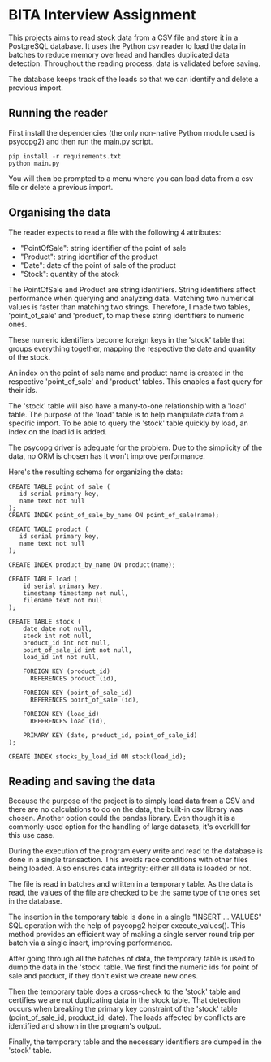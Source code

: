 # BITA Interview Assignment

This projects aims to read stock data from a CSV file
and store it in a PostgreSQL database. It uses the Python csv reader
to load the data in batches to reduce memory overhead and handles
duplicated data detection. Throughout the reading process, data is 
validated before saving.

The database keeps track of the loads so that we can identify and 
delete a previous import.

## Running the reader
First install the dependencies (the only non-native Python module used is
psycopg2) and then run the main.py script.

```commandline
pip install -r requirements.txt
python main.py 
```

You will then be prompted to a menu where you can load data from a csv file or
delete a previous import.

## Organising the data
The reader expects to read a file with the following 4 attributes:
- "PointOfSale": string identifier of the point of sale
- "Product": string identifier of the product
- "Date": date of the point of sale of the product 
- "Stock": quantity of the stock 

The PointOfSale and Product are string identifiers. String identifiers affect 
performance when querying and analyzing data. Matching two numerical values 
is faster than matching two strings. Therefore, I made two tables, 'point_of_sale' and
'product', to map these string identifiers to numeric ones. 

These numeric identifiers become foreign keys 
in the 'stock' table that groups everything together, mapping the respective the date and quantity of the stock.

An index on the point of sale name and product name is created in the respective 'point_of_sale' and 
'product' tables. This enables a fast query for their ids.

The 'stock' table will also have a many-to-one relationship with a 'load' table. The purpose of the 'load'
table is to help manipulate data from a specific import. To be able to query the 'stock' table quickly by 
load, an index on the load id is added.

The psycopg driver is adequate for the problem. Due to the simplicity of the data, no ORM is chosen has 
it won't improve performance.

Here's the resulting schema for organizing the data:
```postgresql
CREATE TABLE point_of_sale (
   id serial primary key,
   name text not null
);
CREATE INDEX point_of_sale_by_name ON point_of_sale(name);

CREATE TABLE product (
   id serial primary key,
   name text not null 
);

CREATE INDEX product_by_name ON product(name);

CREATE TABLE load (
    id serial primary key,
    timestamp timestamp not null,
    filename text not null
);

CREATE TABLE stock (
    date date not null,
    stock int not null,
    product_id int not null,
    point_of_sale_id int not null,
    load_id int not null,
    
    FOREIGN KEY (product_id)
      REFERENCES product (id),
    
    FOREIGN KEY (point_of_sale_id)
      REFERENCES point_of_sale (id),
    
    FOREIGN KEY (load_id)
      REFERENCES load (id),
        
    PRIMARY KEY (date, product_id, point_of_sale_id)
);

CREATE INDEX stocks_by_load_id ON stock(load_id);
```

## Reading and saving the data

Because the purpose of the project is to simply load data from a CSV
and there are no calculations to do on the data, the built-in csv library
was chosen. Another option could the pandas library. Even though it is a commonly-used option for
the handling of large datasets, it's overkill for this use case.

During the execution of the program every write and read to the database is done in 
a single transaction. This avoids race conditions with other files being loaded. 
Also ensures data integrity: either all data is loaded or not.

The file is read in batches and written in a temporary table. As the data is read, the values of the file 
are checked to be the same type of the ones set in the database. 

The insertion in the temporary table is 
done in a single "INSERT ... VALUES" SQL operation with the help of psycopg2 helper execute_values(). 
This method provides an efficient way of making a single server round trip per batch via a single insert, 
improving performance.

After going through all the batches of data, the temporary table is used to dump the data in the 'stock' table.
We first find the numeric ids for point of sale and product, if they don't exist we create new ones. 

Then the temporary table does a cross-check to the 'stock' table and certifies we are not duplicating data in the stock table.
That detection occurs when breaking the primary key constraint of the 'stock' table
(point_of_sale_id, product_id, date). The loads affected by conflicts are identified and shown in the program's output.

Finally, the temporary table and the necessary identifiers are dumped in the 'stock' table. 

